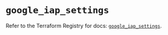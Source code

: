 # `google_iap_settings`

Refer to the Terraform Registry for docs: [`google_iap_settings`](https://registry.terraform.io/providers/hashicorp/google-beta/6.14.0/docs/resources/google_iap_settings).
